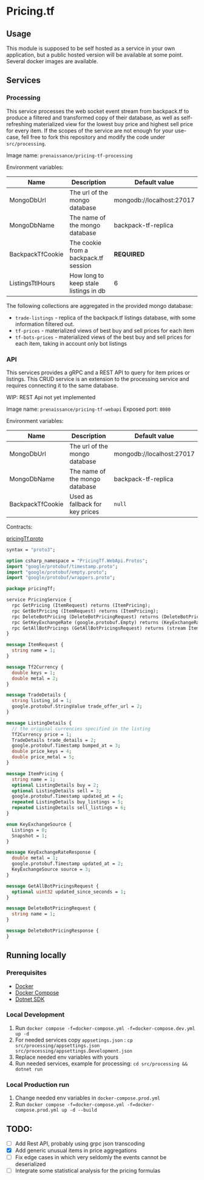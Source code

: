 # Pricing.tf

## Usage

This module is supposed to be self hosted as a service in your own application, but a public hosted version will be available at some point. Several docker images are available.

## Services

### Processing

This service processes the web socket event stream from backpack.tf to produce a filtered and transformed copy of their database, as well as self-refreshing materialized view for the lowest buy price and highest sell price for every item.
If the scopes of the service are not enough for your use-case, fell free to fork this repository and modify the code under `src/processing`.

Image name: `prenaissance/pricing-tf-processing`

Environment variables:

| Name             | Description                           | Default value             |
| ---------------- | ------------------------------------- | ------------------------- |
| MongoDbUrl       | The url of the mongo database         | mongodb://localhost:27017 |
| MongoDbName      | The name of the mongo database        | backpack-tf-replica       |
| BackpackTfCookie | The cookie from a backpack.tf session | **REQUIRED**              |
| ListingsTtlHours | How long to keep stale listings in db | 6                         |

The following collections are aggregated in the provided mongo database:

- `trade-listings` - replica of the backpack.tf listings database, with some information filtered out.
- `tf-prices` - materialized views of best buy and sell prices for each item
- `tf-bots-prices` - materialized views of the best buy and sell prices for each item, taking in account only bot listings

### API

This services provides a gRPC and a REST API to query for item prices or listings. This CRUD service is an extension to the processing service and requires connecting it to the same database.

WIP: REST Api not yet implemented

Image name: `prenaissance/pricing-tf-webapi` Exposed port: `8080`

Environment variables:

| Name             | Description                     | Default value             |
| ---------------- | ------------------------------- | ------------------------- |
| MongoDbUrl       | The url of the mongo database   | mongodb://localhost:27017 |
| MongoDbName      | The name of the mongo database  | backpack-tf-replica       |
| BackpackTfCookie | Used as fallback for key prices | `null`                    |

Contracts:

[pricingTf.proto](src/webapi/Protos/pricingTf.proto)

```protobuf
syntax = "proto3";

option csharp_namespace = "PricingTf.WebApi.Protos";
import "google/protobuf/timestamp.proto";
import "google/protobuf/empty.proto";
import "google/protobuf/wrappers.proto";

package pricingTf;

service PricingService {
  rpc GetPricing (ItemRequest) returns (ItemPricing);
  rpc GetBotPricing (ItemRequest) returns (ItemPricing);
  rpc DeleteBotPricing (DeleteBotPricingRequest) returns (DeleteBotPricingResponse);
  rpc GetKeyExchangeRate (google.protobuf.Empty) returns (KeyExchangeRateResponse);
  rpc GetAllBotPricings (GetAllBotPricingsRequest) returns (stream ItemPricing);
}

message ItemRequest {
  string name = 1;
}

message Tf2Currency {
  double keys = 1;
  double metal = 2;
}

message TradeDetails {
  string listing_id = 1;
  google.protobuf.StringValue trade_offer_url = 2;
}

message ListingDetails {
  // the original currencies specified in the listing
  Tf2Currency price = 1;
  TradeDetails trade_details = 2;
  google.protobuf.Timestamp bumped_at = 3;
  double price_keys = 4;
  double price_metal = 5;
}

message ItemPricing {
  string name = 1;
  optional ListingDetails buy = 2;
  optional ListingDetails sell = 3;
  google.protobuf.Timestamp updated_at = 4;
  repeated ListingDetails buy_listings = 5;
  repeated ListingDetails sell_listings = 6;
}

enum KeyExchangeSource {
  Listings = 0;
  Snapshot = 1;
}

message KeyExchangeRateResponse {
  double metal = 1;
  google.protobuf.Timestamp updated_at = 2;
  KeyExchangeSource source = 3;
}

message GetAllBotPricingsRequest {
  optional uint32 updated_since_seconds = 1;
}

message DeleteBotPricingRequest {
  string name = 1;
}

message DeleteBotPricingResponse {
}
```

## Running locally

### Prerequisites

- [Docker](https://docs.docker.com/get-docker/)
- [Docker Compose](https://docs.docker.com/compose/install/)
- [Dotnet SDK](https://dotnet.microsoft.com/download)

### Local Development

1. Run `docker compose -f=docker-compose.yml -f=docker-compose.dev.yml up -d`
2. For needed services copy `appsetings.json` : `cp src/processing/appsettings.json src/processing/appsettings.Development.json`
3. Replace needed env variables with yours
4. Run needed services, example for processing: `cd src/processing && dotnet run`

### Local Production run

1. Change needed env variables in `docker-compose.prod.yml`
2. Run `docker compose -f=docker-compose.yml -f=docker-compose.prod.yml up -d --build`

## TODO:

- [ ] Add Rest API, probably using grpc json transcoding
- [x] Add generic unusual items in price aggregations
- [ ] Fix edge cases in which very seldomly the events cannot be deserialized
- [ ] Integrate some statistical analysis for the pricing formulas
